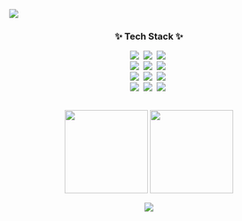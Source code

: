 <!--타이틀 부분-->
<div>
  <img src="https://capsule-render.vercel.app/api?type=wave&color=auto&height=300&section=header&text=ahnsozero&desc=안녕하세요.%20백엔드%20개발자%20ahnsozero%20입니다.&fontSize=90" />
</div>


<!--내용 부분-->
<h3 align="center">✨ Tech Stack ✨</h3>
<div align="center">
  <img src="https://img.shields.io/badge/python-3670A0?style=for-the-badge&logo=python&logoColor=ffdd54" />&nbsp
  <img src="https://img.shields.io/badge/java-007396.svg?style=for-the-badge&logo=java&logoColor=white" />&nbsp
  <img src="https://img.shields.io/badge/javascript-F7DF1E.svg?style=for-the-badge&logo=javascript&logoColor=20232a" />&nbsp
</div>

<div align="center">
  <img src="https://img.shields.io/badge/mysql-4479A1.svg?style=for-the-badge&logo=mysql&logoColor=white" />&nbsp
  <img src="https://img.shields.io/badge/mariadb-003545.svg?style=for-the-badge&logo=mariadb&logoColor=white" />&nbsp
  <img src="https://img.shields.io/badge/redis-DC382D.svg?style=for-the-badge&logo=redis&logoColor=white" />&nbsp
</div>

<div align="center">
  <img src="https://img.shields.io/badge/RestAPI-6DB33F.svg?style=for-the-badge&logo=apachespark&logoColor=white" />&nbsp
  <img src="https://img.shields.io/badge/fastapi-009688.svg?style=for-the-badge&logo=fastapi&logoColor=white" />&nbsp
  <img src="https://img.shields.io/badge/django-092E20.svg?style=for-the-badge&logo=django&logoColor=white" />&nbsp
</div>

<div align="center">
  <img src="https://img.shields.io/badge/ubuntu-E95420.svg?style=for-the-badge&logo=ubuntu&logoColor=white" />&nbsp
  <img src="https://img.shields.io/badge/nginx-009639.svg?style=for-the-badge&logo=nginx&logoColor=white" />&nbsp
  <img src="https://img.shields.io/badge/ELK-005571.svg?style=for-the-badge&logo=elasticstack&logoColor=white" />&nbsp
</div>

<br>

<p align='center'>
   <a href="https://github-readme-stats.vercel.app/api?username=ahnsozero&show_icons=true&count_private=true"><img
           height=150
           src="https://github-readme-stats.vercel.app/api?username=ahnsozero&show_icons=true&count_private=true"/></a>
   <a href="https://github.com/ahnsozero/github-readme-stats"><img height=150
                                                                  src="https://github-readme-stats.vercel.app/api/top-langs/?username=ahnsozero&layout=compact"/></a>
</p> 

<p align='center'>
  <img src="https://hitscounter.dev/api/hit?url=https%3A%2F%2Fgithub.com%2Fahnsozero&label=visits&icon=check-square-fill&color=%230d6efd">
</p> 
